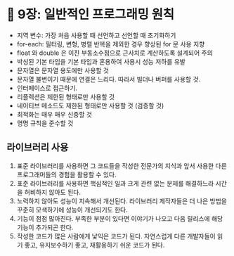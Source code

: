 # 💎 9장: 일반적인 프로그래밍 원칙

- 지역 변수: 가장 처음 사용할 때 선언하고 선언할 때 초기화하기
- for-each: 필터링, 변형, 병렬 반복을 제외한 경우 향상된 for 문 사용 지향
- float 와 double 은 이진 부동소수점으로 근사치로 계산하도록 설계되어 주의
- 박싱된 기본 타입을 기본 타입과 혼용하여 사용시 성능 저하를 유발
- 문자열은 문자열 용도에만 사용할 것
- 문자열 불변이기 때문에 연결은 느리다. 따라서 빌더나 버퍼를 사용할 것.
- 인터페이스로 접근하기.
- 리플렉션은 제한된 형태로만 사용할 것
- 네이티브 메소드도 제한된 형태로만 사용할 것 (검증할 것)
- 최적화는 매우 매우 신중할 것
- 명명 규칙을 준수할 것

## 라이브러리 사용

1. 표준 라이브러리를 사용하면 그 코드들을 작성한 전문가의 지식과 앞서 사용한 다른 프로그래머들의 경험을 활용할 수 있다.
2. 표준 라이브러리를 사용하면 핵심적인 일과 크게 관련 없는 문제를 해결하느라 시간을 허비하지 않아도 된다.
3. 노력하지 않아도 성능이 지속해서 개선된다. 라이브러리 제작자들은 더 나은 방법을 꾸준히 모색하기에 성능이 개선되기도 한다.
4. 기능이 점점 많아진다. 부족한 부분이 있다면 이야기가 나오고 다음 릴리스에 해당 기능이 추가되곤 한다.
5. 작성한 코드가 많은 사람에게 낯익은 코드가 된다. 자연스럽게 다른 개발자들이 읽기 좋고, 유지보수하기 좋고, 재활용하기 쉬운 코드가 된다.
